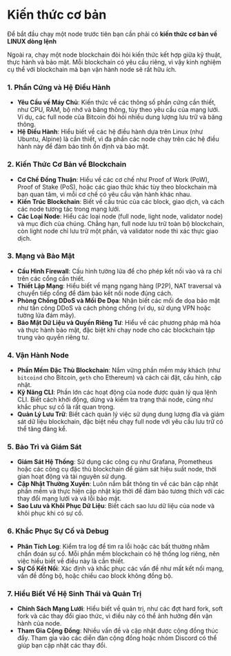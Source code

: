 # Kiến thức cơ bản

Để bắt đầu chạy một node trước tiên bạn cần phải có **kiến thức cơ bản về LINUX dòng lệnh**

Ngoài ra, chạy một node blockchain đòi hỏi kiến thức kết hợp giữa kỹ thuật, thực hành và bảo mật. Mỗi blockchain có yêu cầu riêng, vì vậy kinh nghiệm cụ thể với blockchain mà bạn vận hành node sẽ rất hữu ích.

### 1. **Phần Cứng và Hệ Điều Hành**
   - **Yêu Cầu về Máy Chủ**: Kiến thức về các thông số phần cứng cần thiết, như CPU, RAM, bộ nhớ và băng thông, tùy theo yêu cầu của mạng lưới. Ví dụ, các full node của Bitcoin đòi hỏi nhiều dung lượng lưu trữ và băng thông.
   - **Hệ Điều Hành**: Hiểu biết về các hệ điều hành dựa trên Linux (như Ubuntu, Alpine) là cần thiết, vì đa phần các node chạy trên các hệ điều hành này để đảm bảo tính ổn định và bảo mật.

### 2. **Kiến Thức Cơ Bản về Blockchain**
   - **Cơ Chế Đồng Thuận**: Hiểu về các cơ chế như Proof of Work (PoW), Proof of Stake (PoS), hoặc các giao thức khác tùy theo blockchain mà bạn quan tâm, vì mỗi cơ chế có yêu cầu vận hành khác nhau.
   - **Kiến Trúc Blockchain**: Biết về cấu trúc của các block, giao dịch, và cách các node tương tác trong mạng lưới.
   - **Các Loại Node**: Hiểu các loại node (full node, light node, validator node) và mục đích của chúng. Chẳng hạn, full node lưu trữ toàn bộ blockchain, còn light node chỉ lưu trữ một phần, và validator node thì xác thực giao dịch.

### 3. **Mạng và Bảo Mật**
   - **Cấu Hình Firewall**: Cấu hình tường lửa để cho phép kết nối vào và ra chỉ trên các cổng cần thiết.
   - **Thiết Lập Mạng**: Hiểu biết về mạng ngang hàng (P2P), NAT traversal và chuyển tiếp cổng để đảm bảo kết nối node đúng cách.
   - **Phòng Chống DDoS và Mối Đe Dọa**: Nhận biết các mối đe dọa bảo mật như tấn công DDoS và cách phòng chống (ví dụ, sử dụng VPN hoặc tường lửa đám mây).
   - **Bảo Mật Dữ Liệu và Quyền Riêng Tư**: Hiểu về các phương pháp mã hóa và thực hành bảo mật, đặc biệt khi chạy node cho các blockchain tập trung vào quyền riêng tư.

### 4. **Vận Hành Node**
   - **Phần Mềm Đặc Thù Blockchain**: Nắm vững phần mềm máy khách (như `bitcoind` cho Bitcoin, `geth` cho Ethereum) và cách cài đặt, cấu hình, cập nhật.
   - **Kỹ Năng CLI**: Phần lớn các hoạt động của node được quản lý qua lệnh CLI. Biết cách khởi động, dừng và kiểm tra trạng thái node, cũng như khắc phục sự cố là rất quan trọng.
   - **Quản Lý Lưu Trữ**: Biết cách quản lý việc sử dụng dung lượng đĩa và giám sát dữ liệu blockchain, đặc biệt nếu chạy full node với yêu cầu lưu trữ có thể tăng đáng kể.

### 5. **Bảo Trì và Giám Sát**
   - **Giám Sát Hệ Thống**: Sử dụng các công cụ như Grafana, Prometheus hoặc các công cụ đặc thù blockchain để giám sát hiệu suất node, thời gian hoạt động và tài nguyên sử dụng.
   - **Cập Nhật Thường Xuyên**: Luôn nắm bắt thông tin về các bản cập nhật phần mềm và thực hiện cập nhật kịp thời để đảm bảo tương thích với các thay đổi mạng lưới và vá lỗi bảo mật.
   - **Sao Lưu và Khôi Phục Dữ Liệu**: Biết cách sao lưu dữ liệu của node và khôi phục khi có sự cố.

### 6. **Khắc Phục Sự Cố và Debug**
   - **Phân Tích Log**: Kiểm tra log để tìm ra lỗi hoặc các bất thường nhằm chẩn đoán sự cố. Mỗi phần mềm blockchain có hệ thống log riêng, nên việc hiểu biết về điều này là cần thiết.
   - **Sự Cố Kết Nối**: Xác định và khắc phục các vấn đề như mất kết nối mạng, vấn đề đồng bộ, hoặc chiều cao block không đồng bộ.

### 7. **Hiểu Biết Về Hệ Sinh Thái và Quản Trị**
   - **Chính Sách Mạng Lưới**: Hiểu biết về quản trị, như các đợt hard fork, soft fork và các thay đổi giao thức, vì điều này có thể ảnh hưởng đến vận hành của node.
   - **Tham Gia Cộng Đồng**: Nhiều vấn đề và cập nhật được cộng đồng thúc đẩy. Tham gia vào các diễn đàn cộng đồng hoặc nhóm Discord có thể giúp bạn cập nhật các thay đổi.